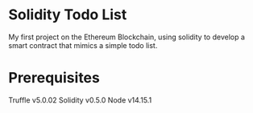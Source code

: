 # Solidity Todo List

My first project on the Ethereum Blockchain, using solidity to develop a smart contract that mimics a simple todo list.


# Prerequisites

Truffle v5.0.02
Solidity v0.5.0
Node v14.15.1
